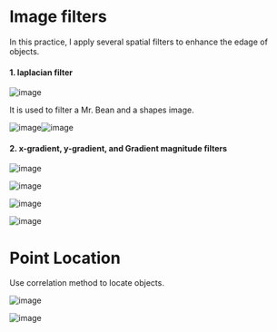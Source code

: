 # Image filters

In this practice, I apply several spatial filters to enhance the edage of objects.

#### 1. laplacian filter 

![image](https://user-images.githubusercontent.com/26786836/163736596-aa9521f4-1e80-4c10-9909-1ba224758e38.png)

It is used to filter a Mr. Bean and a shapes image.

![image](https://user-images.githubusercontent.com/26786836/163736641-35e6c5b8-c862-4a0b-aeaa-7832b53bfa32.png)![image](https://user-images.githubusercontent.com/26786836/163736644-9061b567-f7f1-4b20-8e43-62eb7de41e8e.png)

#### 2. x-gradient, y-gradient, and Gradient magnitude filters

![image](https://user-images.githubusercontent.com/26786836/163736763-417464ce-9ef4-47fc-9f15-111ce796ed60.png)

![image](https://user-images.githubusercontent.com/26786836/163736791-7ae12fc4-3113-459c-813f-4721a83ab14c.png)

![image](https://user-images.githubusercontent.com/26786836/163736717-b5c5b304-979a-48cf-b0a3-6fb6fce2c5c2.png)

![image](https://user-images.githubusercontent.com/26786836/163736726-b1a93645-ea75-4b0d-9fdb-fabf791682e5.png)

# Point Location

Use correlation method to locate objects.



![image](https://user-images.githubusercontent.com/26786836/163737035-5afac212-48e6-4997-83e7-be10ea982da6.png)

![image](https://user-images.githubusercontent.com/26786836/163737046-6bd62ddb-1105-4d45-a0e4-07a66fe265e4.png)




